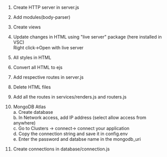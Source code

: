 1. Create HTTP server in server.js
2. Add modules(body-parser)
3. Create views
4. Update changes in HTML using "live server" package (here installed in VSC) <br/>
   Right click->Open with live server 
5. All styles in HTML
6. Convert all HTML to ejs
7. Add respective routes in server.js
8. Delete HTML files

9. Add all the routes in services/renders.js and routers.js
10. MongoDB Atlas <br/>
    a. Create database <br/>
    b. In Network access, add IP address (select allow access from anywhere) <br/>
    c. Go to Clusters -> connect-> connect your application <br/>
    d. Copy the connection string and save it in config.env <br/>
    e. Enter the password and databse name in the mongodb_uri <br/>
11. Create connections in database/connection.js

